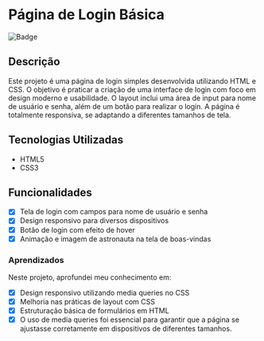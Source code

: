 # Página de Login Básica

![Badge](https://img.shields.io/badge/Projeto-Concluído-brightgreen)

## Descrição

Este projeto é uma página de login simples desenvolvida utilizando HTML e CSS. O objetivo é praticar a criação de uma interface de login com foco em design moderno e usabilidade. O layout inclui uma área de input para nome de usuário e senha, além de um botão para realizar o login. A página é totalmente responsiva, se adaptando a diferentes tamanhos de tela.

## Tecnologias Utilizadas

- HTML5
- CSS3

## Funcionalidades

- [x] Tela de login com campos para nome de usuário e senha
- [x] Design responsivo para diversos dispositivos
- [x] Botão de login com efeito de hover
- [x] Animação e imagem de astronauta na tela de boas-vindas

### Aprendizados
Neste projeto, aprofundei meu conhecimento em:

- [x] Design responsivo utilizando media queries no CSS
- [x] Melhoria nas práticas de layout com CSS
- [x] Estruturação básica de formulários em HTML
- [x] O uso de media queries foi essencial para garantir que a página se ajustasse corretamente em dispositivos de diferentes tamanhos.
